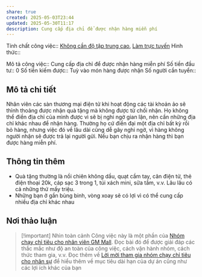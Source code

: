 ```yaml
---
share: true
created: 2025-05-03T23:44
updated: 2025-05-30T11:17
description: Cung cấp địa chỉ để được nhận hàng miễn phí
---
```

Tính chất công việc:: [Không cần độ tập trung cao](../../../../1.%20T%C3%ADnh%20ch%E1%BA%A5t%20c%C3%B4ng%20vi%E1%BB%87c/Theo%20t%C3%ADnh%20ch%E1%BA%A5t%20c%C3%B4ng%20vi%E1%BB%87c/Kh%C3%B4ng%20c%E1%BA%A7n%20%C4%91%E1%BB%99%20t%E1%BA%ADp%20trung%20cao.md), [Làm trực tuyến](../../../../1.%20T%C3%ADnh%20ch%E1%BA%A5t%20c%C3%B4ng%20vi%E1%BB%87c/Theo%20t%C3%ADnh%20ch%E1%BA%A5t%20c%C3%B4ng%20vi%E1%BB%87c/L%C3%A0m%20tr%E1%BB%B1c%20tuy%E1%BA%BFn.md)
Hình thức:: 

Mô tả công việc:: Cung cấp địa chỉ để được nhận hàng miễn phí
Số tiền đầu tư:: 0
Số tiền kiếm được:: Tuỳ vào món hàng được nhận
Số người cần tuyển:: 

## Mô tả chi tiết
Nhân viên các sàn thương mại điện tử khi hoạt động các tài khoản ảo sẽ thỉnh thoảng được nhận quà tặng mà không được từ chối nhận. Họ không thể điền địa chỉ của mình được vì sẽ bị nghi ngờ gian lận, nên cần những địa chỉ khác nhau để nhận hàng. Thường họ cứ điền đại một địa chỉ bất kỳ rồi bỏ hàng, nhưng việc đó về lâu dài cũng dễ gây nghi ngờ, vì hàng không người nhận sẽ được trả lại người gửi. Nếu bạn chịu ra nhận hàng thì bạn được hàng miễn phí.

## Thông tin thêm
- Quà tặng thường là nồi chiên không dầu, quạt cầm tay, cân điện tử, thẻ điện thoại 20k, cáp sạc 3 trong 1, túi xách mini, sữa tắm, v.v. Lâu lâu có cả những thứ mấy triệu.
- Những bạn ở gần bùng binh, vòng xoay sẽ có lợi vì có thể cung cấp nhiều địa chỉ khác nhau

## Nơi thảo luận
> [!important] Nhìn toàn cảnh
> Công việc này là một phần của [Nhóm chạy chỉ tiêu cho nhân viên GM Mall](./index.md). Đọc bài đó để được giải đáp các thắc mắc như độ an toàn của công việc, cách vận hành nhóm, cách thức tham gia, v.v. Đọc thêm về [Lời mời tham gia nhóm chạy chỉ tiêu cho nhân sự](../../../../../../%F0%9F%93%90D%E1%BB%B1%20%C3%A1n/Ch%E1%BA%A1y%20ch%E1%BB%89%20ti%C3%AAu/L%E1%BB%9Di%20m%E1%BB%9Di%20tham%20gia%20nh%C3%B3m%20ch%E1%BA%A1y%20ch%E1%BB%89%20ti%C3%AAu%20cho%20nh%C3%A2n%20s%E1%BB%B1.md) để hiểu thêm về mục tiêu dài hạn của dự án cũng như các lợi ích khác của bạn
